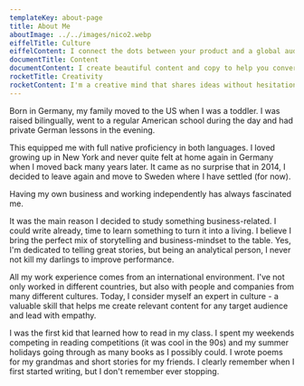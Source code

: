 ```yaml
---
templateKey: about-page
title: About Me
aboutImage: ../../images/nico2.webp
eiffelTitle: Culture
eiffelContent: I connect the dots between your product and a global audience.
documentTitle: Content
documentContent: I create beautiful content and copy to help you convert.
rocketTitle: Creativity
rocketContent: I'm a creative mind that shares ideas without hesitation - and executes them.
---
```

Born in Germany, my family moved to the US when I was a toddler. I was raised bilingually, went to a regular American school during the day and had private German lessons in the evening.

This equipped me with full native proficiency in both languages. I loved growing up in New York and never quite felt at home again in Germany when I moved back many years later. It came as no surprise that in 2014, I decided to leave again and move to Sweden where I have settled (for now).

Having my own business and working independently has always fascinated me.

It was the main reason I decided to study something business-related. I could write already, time to learn something to turn it into a living. I believe I bring the perfect mix of storytelling and business-mindset to the table. Yes, I'm dedicated to telling great stories, but being an analytical person, I never not kill my darlings to improve performance.

All my work experience comes from an international environment. I've not only worked in different countries, but also with people and companies from many different cultures. Today, I consider myself an expert in culture - a valuable skill that helps me create relevant content for any target audience and lead with empathy.

I was the first kid that learned how to read in my class. I spent my weekends competing in reading competitions (it was cool in the 90s) and my summer holidays going through as many books as I possibly could. I wrote poems for my grandmas and short stories for my friends. I clearly remember when I first started writing, but I don't remember ever stopping.
